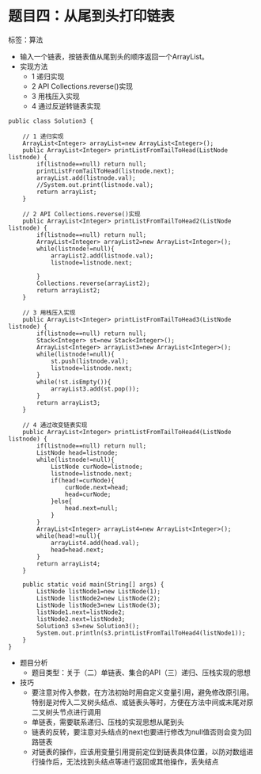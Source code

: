 # 题目四：从尾到头打印链表

标签：算法

- 输入一个链表，按链表值从尾到头的顺序返回一个ArrayList。
- 实现方法
	- 1 递归实现
	- 2 API Collections.reverse()实现
	- 3 用栈压入实现
	- 4 通过反逆转链表实现


```
public class Solution3 {

    // 1 递归实现
    ArrayList<Integer> arrayList=new ArrayList<Integer>();
    public ArrayList<Integer> printListFromTailToHead(ListNode listnode) {
        if(listnode==null) return null;
        printListFromTailToHead(listnode.next);
        arrayList.add(listnode.val);
        //System.out.print(listnode.val);
        return arrayList;
    }

    // 2 API Collections.reverse()实现
    public ArrayList<Integer> printListFromTailToHead2(ListNode listnode) {
        if(listnode==null) return null;
        ArrayList<Integer> arrayList2=new ArrayList<Integer>();
        while(listnode!=null){
            arrayList2.add(listnode.val);
            listnode=listnode.next;

        }
        Collections.reverse(arrayList2);
        return arrayList2;
    }

    // 3 用栈压入实现
    public ArrayList<Integer> printListFromTailToHead3(ListNode listnode) {
        if(listnode==null) return null;
        Stack<Integer> st=new Stack<Integer>();
        ArrayList<Integer> arrayList3=new ArrayList<Integer>();
        while(listnode!=null){
            st.push(listnode.val);
            listnode=listnode.next;
        }
        while(!st.isEmpty()){
            arrayList3.add(st.pop());
        }
        return arrayList3;
    }

    // 4 通过改变链表实现
    public ArrayList<Integer> printListFromTailToHead4(ListNode listnode) {
        if(listnode==null) return null;
        ListNode head=listnode;
        while(listnode!=null){
            ListNode curNode=listnode;
            listnode=listnode.next;
            if(head!=curNode){
                curNode.next=head;
                head=curNode;
            }else{
                head.next=null;
            }
        }
        ArrayList<Integer> arrayList4=new ArrayList<Integer>();
        while(head!=null){
            arrayList4.add(head.val);
            head=head.next;
        }
        return arrayList4;
    }

    public static void main(String[] args) {
        ListNode listNode1=new ListNode(1);
        ListNode listNode2=new ListNode(2);
        ListNode listNode3=new ListNode(3);
        listNode1.next=listNode2;
        listNode2.next=listNode3;
        Solution3 s3=new Solution3();
        System.out.println(s3.printListFromTailToHead4(listNode1));
    }
}
```

- 题目分析
	- 题目类型：关于（二）单链表、集合的API（三）递归、压栈实现的思想
- 技巧
	- 要注意对传入参数，在方法初始时用自定义变量引用，避免修改原引用。特别是对传入二叉树头结点、或链表头等时，方便在方法中间或末尾对原二叉树头节点进行调用
	- 单链表，需要联系递归、压栈的实现思想从尾到头
	- 链表的反转，要注意对头结点的next也要进行修改为null值否则会变为回路链表
	- 对链表的操作，应该用变量引用提前定位到链表具体位置，以防对数组进行操作后，无法找到头结点等进行返回或其他操作，丢失结点
